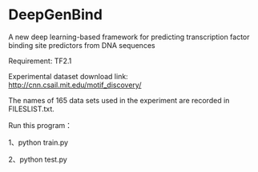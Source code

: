 # DeepGenBind
A new deep learning-based framework for predicting transcription factor binding site predictors from DNA sequences

Requirement: TF2.1

Experimental dataset download link: http://cnn.csail.mit.edu/motif_discovery/

The names of 165 data sets used in the experiment are recorded in FILESLIST.txt.

Run this program：

1、python train.py

2、python test.py
